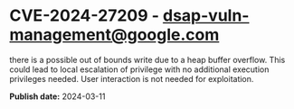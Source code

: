# CVE-2024-27209 - dsap-vuln-management@google.com

there is a possible out of bounds write due to a heap buffer overflow. This could lead to local escalation of privilege with no additional execution privileges needed. User interaction is not needed for exploitation.

**Publish date:** 2024-03-11
